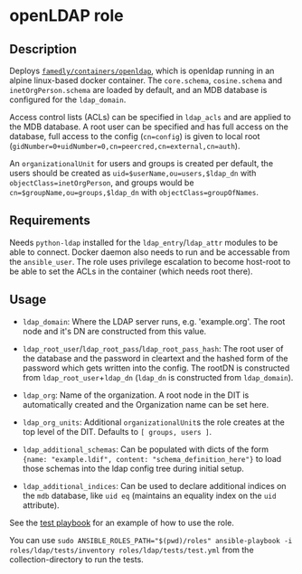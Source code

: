 # openLDAP role

## Description

Deploys [`famedly/containers/openldap`](https://gitlab.com/famedly/containers/openldap),
which is openldap running in an alpine linux-based docker container.
The `core.schema`, `cosine.schema` and `inetOrgPerson.schema` are loaded by default,
and an MDB database is configured for the `ldap_domain`.

Access control lists (ACLs) can be specified in `ldap_acls` and are applied to the MDB database.
A root user can be specified and has full access on the database,
full access to the config (`cn=config`) is given to local root
(`gidNumber=0+uidNumber=0,cn=peercred,cn=external,cn=auth`).

An `organizationalUnit` for users and groups is created per default,
the users should be created as `uid=$userName,ou=users,$ldap_dn` with `objectClass=inetOrgPerson`,
and groups would be `cn=$groupName,ou=groups,$ldap_dn` with `objectClass=groupOfNames`.

## Requirements

Needs `python-ldap` installed for the `ldap_entry`/`ldap_attr` modules to be able to connect.
Docker daemon also needs to run and be accessable from the `ansible_user`.
The role uses privilege escalation to become host-root to be able
to set the ACLs in the container (which needs root there).

## Usage

- `ldap_domain`: Where the LDAP server runs, e.g. 'example.org'.
  The root node and it's DN are constructed from this value.

- `ldap_root_user`/`ldap_root_pass`/`ldap_root_pass_hash`: The root user
  of the database and the password in cleartext and the hashed form of the password
  which gets written into the config. The rootDN is constructed from
  `ldap_root_user`+`ldap_dn` (`ldap_dn` is constructed from `ldap_domain`).

- `ldap_org`: Name of the organization. A root node in the DIT is automatically
  created and the Organization name can be set here.

- `ldap_org_units`: Additional `organizationalUnit`s the role creates at the top
  level of the DIT. Defaults to `[ groups, users ]`.

- `ldap_additional_schemas`: Can be populated with dicts of the form
  `{name: "example.ldif", content: "schema_definition_here"}` to load those schemas
  into the ldap config tree during initial setup.

- `ldap_additional_indices`: Can be used to declare additional indices on the `mdb`
  database, like `uid eq` (maintains an equality index on the `uid` attribute).

See the [test playbook](tests/test.yml) for an example of how to use the role.

You can use `sudo ANSIBLE_ROLES_PATH="$(pwd)/roles" ansible-playbook -i roles/ldap/tests/inventory roles/ldap/tests/test.yml`
from the collection-directory to run the tests.
